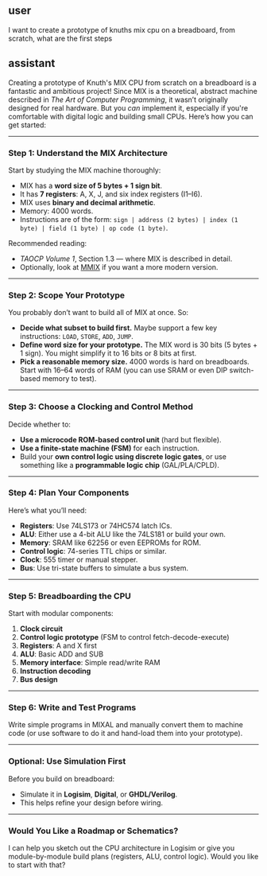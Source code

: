 ## user
I want to create a prototype of knuths mix cpu on a breadboard, from scratch, what are the first steps
## assistant

Creating a prototype of Knuth's MIX CPU from scratch on a breadboard is a fantastic and ambitious project! Since MIX is a theoretical, abstract machine described in *The Art of Computer Programming*, it wasn’t originally designed for real hardware. But you *can* implement it, especially if you're comfortable with digital logic and building small CPUs. Here’s how you can get started:

---

### **Step 1: Understand the MIX Architecture**
Start by studying the MIX machine thoroughly:
- MIX has a **word size of 5 bytes + 1 sign bit**.
- It has **7 registers**: A, X, J, and six index registers (I1–I6).
- MIX uses **binary and decimal arithmetic**.
- Memory: 4000 words.
- Instructions are of the form: `sign | address (2 bytes) | index (1 byte) | field (1 byte) | op code (1 byte)`.

Recommended reading:
- *TAOCP Volume 1*, Section 1.3 — where MIX is described in detail.
- Optionally, look at [MMIX](https://mmix.cs.hm.edu/) if you want a more modern version.

---

### **Step 2: Scope Your Prototype**
You probably don’t want to build all of MIX at once. So:
- **Decide what subset to build first.** Maybe support a few key instructions: `LOAD`, `STORE`, `ADD`, `JUMP`.
- **Define word size for your prototype.** The MIX word is 30 bits (5 bytes + 1 sign). You might simplify it to 16 bits or 8 bits at first.
- **Pick a reasonable memory size.** 4000 words is hard on breadboards. Start with 16–64 words of RAM (you can use SRAM or even DIP switch-based memory to test).

---

### **Step 3: Choose a Clocking and Control Method**
Decide whether to:
- **Use a microcode ROM-based control unit** (hard but flexible).
- **Use a finite-state machine (FSM)** for each instruction.
- Build your **own control logic using discrete logic gates**, or use something like a **programmable logic chip** (GAL/PLA/CPLD).

---

### **Step 4: Plan Your Components**
Here’s what you’ll need:
- **Registers**: Use 74LS173 or 74HC574 latch ICs.
- **ALU**: Either use a 4-bit ALU like the 74LS181 or build your own.
- **Memory**: SRAM like 62256 or even EEPROMs for ROM.
- **Control logic**: 74-series TTL chips or similar.
- **Clock**: 555 timer or manual stepper.
- **Bus**: Use tri-state buffers to simulate a bus system.

---

### **Step 5: Breadboarding the CPU**
Start with modular components:
1. **Clock circuit**
2. **Control logic prototype** (FSM to control fetch-decode-execute)
3. **Registers**: A and X first
4. **ALU**: Basic ADD and SUB
5. **Memory interface**: Simple read/write RAM
6. **Instruction decoding**
7. **Bus design**

---

### **Step 6: Write and Test Programs**
Write simple programs in MIXAL and manually convert them to machine code (or use software to do it and hand-load them into your prototype).

---

### **Optional: Use Simulation First**
Before you build on breadboard:
- Simulate it in **Logisim**, **Digital**, or **GHDL/Verilog**.
- This helps refine your design before wiring.

---

### Would You Like a Roadmap or Schematics?
I can help you sketch out the CPU architecture in Logisim or give you module-by-module build plans (registers, ALU, control logic). Would you like to start with that?